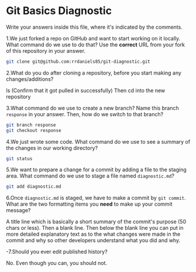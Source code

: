 # Git Basics Diagnostic

Write your answers inside this file, where it's indicated by the comments.

1.We just forked a repo on GitHub and want to start working on it locally.
What command do we use to do that? Use the **correct** URL from your fork of
this repository in your answer.

```sh
git clone git@github.com:rrdaniels85/git-diagnostic.git
```

2.What do you do after cloning a repository, before you start making any
changes/additions?


ls
(Confirm that it got pulled in successfully)
Then cd into the new repository

3.What command do we use to create a new branch? Name this branch `response`
    in your answer. Then, how do we switch to that branch?

```sh
git branch response
git checkout response
```

4.We just wrote some code. What command do we use to see a summary of the
    changes in our working directory?

```sh
git status
```

5.We want to prepare a change for a commit by adding a file to the staging
    area. What command do we use to stage a file named `diagnostic.md`?

```sh
git add diagnostic.md
```

6.Once `diagnostic.md` is staged, we have to make a commit by `git commit`.
What are the two formatting items you **need** to make up your commit message?

A title line which is basically a short summary of the commit's purpose (50
chars or less). Then a blank line. Then below the blank line you can put in more detailed explanatory text as to the what changes were made in the commit and why
so other developers understand what you did and why.

-7.Should you ever edit published history?

 No. Even though you can, you should not.
